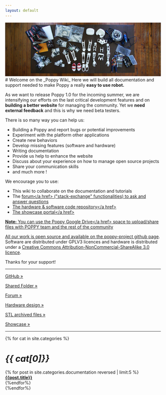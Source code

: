 ```yaml
---
layout: default
---
```

<img src="media/poppy_components-1100x3801.jpg" width="950">
# Welcome on the _Poppy Wiki_
Here we will build all documentation and support needed to make Poppy a really <b>easy to use robot.</b> 

As we want to release Poppy 1.0 for the incoming summer, we are intensifying our efforts on the last critical development features and on <b>building a better website</b> for managing the community. Yet we <b>need external feedback</b> and this is why we need beta testers.

There is so many way you can help us:

- Building a Poppy and report bugs or potential improvements
- Experiment with the platform other applications
- Create new behaviors
- Develop missing features (software and hardware)
- Writing documentation
- Provide us help to enhance the website
- Discuss about your experience on how to manage open source projects
- Share your communication skills
- and much more !

We encourage you to use:

- This wiki to collaborate on the documentation and tutorials
- The <a href="https://forum.poppy-project.org/" target="_blank">forum</a href> ("stack-exchange" functionalities) to ask and answer questions
- The hardware & software <a href="https://github.com/poppy-project/" target="_blank">code repository</a href>
- The <a href="http://poppy-project.org" target="_blank">showcase portal</a href>

**Note:** You can use the <a href="https://drive.google.com/folderview?id=0B_q9MlqcWxlNeHlHcjdXdmhIRXc&usp=sharing" target="_blank">Poppy Google Drive</a href> space to upload/share files with POPPY team and the rest of the community</p>

All our work is open source and available on the [poppy-project github page](https://www.github.com/poppy-project/). Software are distributed under GPLV3 licences and hardware is distributed under a [Creative Commons Attribution-NonCommercial-ShareAlike 3.0 licence](http://creativecommons.org/licenses/by-nc-sa/3.0/). 

Thanks for your support!

<hr />

<div class="row">
  <div class="col-md-4">
    <p><a href="https://poppy-project-forum.bordeaux.inria.fr/" class="btn btn-primary btn-lg btn-block" role="button" target="_blank"><i class="fa fa-github fa-fw"></i> GitHub &raquo;</a></p>
  </div>
  <div class="col-md-4">
    <p><a href="https://drive.google.com/folderview?id=0B_q9MlqcWxlNeHlHcjdXdmhIRXc&usp=sharing" class="btn btn-lg btn-block" role="button" target="_blank"> <i class="fa fa-folder-open fa-fw"></i>Shared Folder &raquo;</a></p>
  </div>
  <div class="col-md-4">
    <p><a href="https://poppy-project-forum.bordeaux.inria.fr/" class="btn btn-danger btn-lg btn-block" role="button" target="_blank"><i class="fa fa-users fa-fw"></i> Forum &raquo;</a></p>
  </div>
</div>

<div class="row">
  <div class="col-md-4">
    <p><a href="https://github.com/poppy-project/poppy-hardware-beta" class="btn btn-primary btn-lg btn-block" role="button" target="_blank"><i class="fa fa-github fa-fw"></i> Hardware design &raquo;</a></p>
  </div>
  <div class="col-md-4">
    <p><a href="https://grabcad.com/library/poppy-beta-2" class="btn btn-lg btn-block" role="button" target="_blank"> <i class="fa fa-folder-open fa-fw"></i>STL archived files &raquo;</a></p>
  </div>
  <div class="col-md-4">
    <p><a href="http://poppy-project.org" class="btn btn-danger btn-lg btn-block" role="button" target="_blank"><i class="fa fa-users fa-fw"></i> Showcase &raquo;</a></p>
  </div>
</div>

<hr />
<div class="row">
{% for cat in site.categories %}
  <div class="col-md-4">
    <div class="index-menu">
      <h1> <em> {{ cat[0]}} </em> </h1>
      {% for post in site.categories.documentation reversed | limit:5 %}
        <a href="{{site.baseurl}}{{post.url}}"> <strong> {{post.title}} </strong> </a>
        <br/>
      {%endfor%}
    </div>
  </div>
{%endfor%}

</div>

